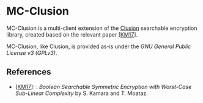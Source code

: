 # MC-Clusion 

MC-Clusion is a multi-client extension of the [Clusion](https://github.com/encryptedsystems/Clusion) searchable encryption library, created based on the relevant paper \[[KM17][KM17]\].

MC-Clusion, like Clusion, is provided as-is under the *GNU General Public License v3 (GPLv3)*. 

## References

- \[[KM17](https://eprint.iacr.org/2017/126.pdf)\]: :  *Boolean Searchable Symmetric Encryption with Worst-Case Sub-Linear Complexity* by S. Kamara and T. Moataz. 

[KM17]: https://eprint.iacr.org/2017/126.pdf
